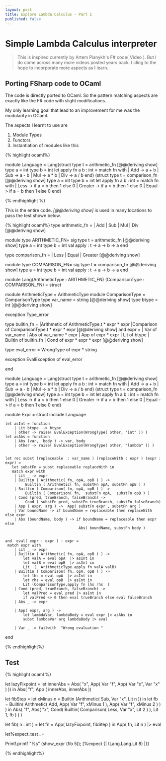 ```yaml
---
layout: post
title: Explore Lambda Calculus - Part I
published: false
---
```


# Simple Lambda Calculus interpreter

> This is inspired currently by Artem Pianykh's F# code( Video ).
But I do come across many more videos posted years back. I cling to the hope
to incorporate more aspects as I learn.

## Porting FSharp code to OCaml

The code is directly ported to OCaml. So the pattern matching aspects are exactly like
the F# code with slight modifications.

My only learning goal that lead to an improvement for me was the modularity in OCaml.

The aspects I learnt to use are

1. Module Types
2. Functors
3. Instantiation of modules like this

{% highlight ocaml%}

  module Language =
  Lang(struct
    type t = arithmetic_fn
    [@@deriving show]
    type a = int
    type b = int
    let apply fn a b : int =
       match fn with
         | Add -> a + b
         | Sub -> a - b
         | Mul -> a * b
         | Div -> a / b
     end)
  (struct
    type t = comparison_fn
    [@@deriving show]
    type a = int
    type b = int
    let apply fn a b : int =
       match fn with
         | Less -> if a < b then 1 else 0
         | Greater ->  if a > b then 1 else 0
         | Equal ->  if a = b then 1 else 0
     end)

{% endhighlight %}

This is the entire code. _[@@deriving show]_ is used in many locations to pass the test shown below.

{% highlight ocaml%}
type arithmetic_fn = | Add | Sub | Mul | Div
[@@deriving show]

module type ARITHMETIC_FN=
sig
  type t = arithmetic_fn
  [@@deriving show]
  type a = int
  type b = int
  val apply : t -> a -> b -> a
end

type comparison_fn =
    | Less
    | Equal
    | Greater
[@@deriving show]

module type COMPARISON_FN=
sig
  type t = comparison_fn
  [@@deriving show]
  type a = int
  type b = int
  val apply : t -> a -> b -> a
end


module  Lang(ArithmeticType : ARITHMETIC_FN)
            (ComparisonType : COMPARISON_FN) = struct

  module ArithmeticType = ArithmeticType
  module ComparisonType = ComparisonType
  type var_name = string
  [@@deriving show]
  type btype =  int
  [@@deriving show]


exception Type_error


type builtin_fn =
    |Arithmetic of  ArithmeticType.t *  expr *  expr
    |Comparison of  ComparisonType.t *  expr *  expr
[@@deriving show]
and
expr =
    | Var of var_name
    | Abs of  var_name *  expr
    | App of expr *  expr
    | Lit of btype
    | Builtin of builtin_fn
    | Cond of expr *  expr *  expr
[@@deriving show]

type eval_error = WrongType of expr *  string

exception EvalException of eval_error

end

module Language =
  Lang(struct
    type t = arithmetic_fn
    [@@deriving show]
    type a = int
    type b = int
    let apply fn a b : int =
       match fn with
         | Add -> a + b
         | Sub -> a - b
         | Mul -> a * b
         | Div -> a / b
     end)
  (struct
    type t = comparison_fn
    [@@deriving show]
    type a = int
    type b = int
    let apply fn a b : int =
       match fn with
         | Less -> if a < b then 1 else 0
         | Greater ->  if a > b then 1 else 0
         | Equal ->  if a = b then 1 else 0
     end)


module Expr = struct
include Language

    let asInt = function
        | Lit btype  -> btype
        | other -> raise( EvalException(WrongType( other, "int" )) )
    let asAbs = function
        | Abs (var,  body ) -> var, body
        | other -> raise( EvalException(WrongType( other, "lambda" )) )


    let rec subst (replaceable  : var_name ) (replaceWith : expr ) (expr : expr) =
       let substFn = subst replaceable replaceWith in
       match expr with
        | Lit _ -> expr
        | Builtin ( Arithmetic( fn, opA, opB ) ) ->
             Builtin ( Arithmetic( fn, substFn opA, substFn opB ) )
        | Builtin ( Comparison( fn, opA, opB ) ) ->
             Builtin ( Comparison( fn,  substFn opA,  substFn opB ) )
        | Cond (pred, trueBranch, falseBranch) ->
             Cond ( substFn pred, substFn trueBranch, substFn falseBranch)
        | App ( expr, arg ) ->  App( substFn expr , substFn arg )
        | Var boundName -> if boundName = replaceable then replaceWith else expr
        | Abs (boundName, body ) -> if boundName = replaceable then expr else
                                     Abs( boundName, substFn body )


    and  eval( expr : expr ) : expr =
     match expr with
        | Lit _ -> expr
        | Builtin ( Arithmetic( fn, opA, opB ) ) ->
            let valA = eval opA  |> asInt in
            let valB = eval opB  |> asInt in
            Lit  (  ArithmeticType.apply fn valA valB)
        | Builtin ( Comparison( fn, opA, opB ) ) ->
            let lhs = eval opA  |> asInt in
            let rhs = eval opB  |> asInt in
            Lit (ComparisonType.apply fn lhs rhs  )
        | Cond (pred, trueBranch, falseBranch) ->
            let valPred = eval pred |> asInt in
            if valPred <> 0 then eval trueBranch else eval falseBranch
        | Abs _ -> expr

        | App( expr, arg ) ->
            let lambdaVar, lambdaBody = eval expr |> asAbs in
            subst lambdaVar arg lambdaBody |> eval

        | Var _ -> failwith  "Wrong evaluation "

end

{% endhighlight%}

## Test

{% highlight ocaml %}


let lazyFixpoint =
  let innerAbs =
    Abs(
      "x",
      App( Var "f",  App( Var "x", Var "x" ) )) in
  Abs(  "f",  App ( innerAbs,  innerAbs ))

let fibStep =
  let xMinus n =  Builtin (Arithmetic( Sub, Var "x", Lit n  )) in
  let fb = Builtin( Arithmetic( Add, App( Var "f", xMinus 1 ), App( Var "f", xMinus 2 ) ) ) in
  Abs(  "f",
        Abs(
          "x",
          Cond(
            Builtin( Comparison( Less, Var "x", Lit 2 ) ),
            Lit 1,
            fb
          )
        )
     )

let fib( n : int ) =
  let fn = App( lazyFixpoint, fibStep ) in
  App( fn, Lit n ) |> eval


let%expect_test _=

  Printf.printf "%s" (show_expr (fib 5));
  [%expect {| (Lang.Lang.Lit 8) |}]

{% endhighlight%}

